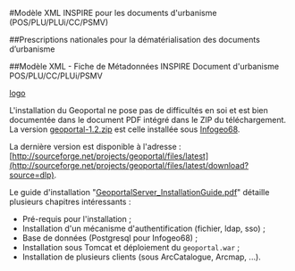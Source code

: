 #Modèle XML INSPIRE pour les documents d'urbanisme (POS/PLU/PLUi/CC/PSMV)

##Prescriptions nationales pour la dématérialisation des documents d’urbanisme

##Modèle XML - Fiche de Métadonnées INSPIRE 
Document d'urbanisme POS/PLU/CC/PLUi/PSMV 


[logo](http://cnig.gouv.fr/wp-content/uploads/2015/01/bandeauCNIG2.png) 


L'installation du Geoportal ne pose pas de difficultés en soi et est bien documentée dans le document PDF intégré dans le ZIP du téléchargement. La version [geoportal-1.2.zip](http://sourceforge.net/projects/geoportal/files/Distribution/v1.2/geoportal-1.2.zip/download) est celle installée sous [Infogeo68](http://www.infogeo68.fr/Infogeo68/CMS/metadonnees).

La dernière version est disponible à l'adresse : [http://sourceforge.net/projects/geoportal/files/latest](http://sourceforge.net/projects/geoportal/files/latest/download?source=dlp).

Le guide d'installation "[GeoportalServer_InstallationGuide.pdf](http://sourceforge.net/projects/geoportal/files/Documents/Geoportal/1.2.2/GeoportalServer_InstallationGuide.pdf/download)" détaille plusieurs chapitres intéressants :

* Pré-requis pour l'installation ;
* Installation d'un mécanisme d'authentification (fichier, ldap, sso) ;
* Base de données (Postgresql pour Infogeo68) ;
* Installation sous Tomcat et déploiement du `geoportal.war` ;
* Installation de plusieurs clients (sous ArcCatalogue, Arcmap, ...).


